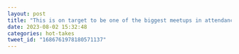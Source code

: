 ```yaml
---
layout: post
title: "This is on target to be one of the biggest meetups in attendance this year for the group. Check it out!"
date: 2023-08-02 15:32:48
categories: hot-takes
tweet_id: "1686761978180571137"
---
```



<!-- Original tweet: https://twitter.com/i/status/1686761978180571137 -->